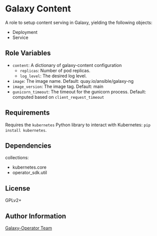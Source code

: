 Galaxy Content
============

A role to setup content serving in Galaxy, yielding the following objects:

* Deployment
* Service

Role Variables
--------------

* `content`: A dictionary of galaxy-content configuration
    * `replicas`: Number of pod replicas.
    * `log_level`: The desired log level.
* `image`: The image name. Default: quay.io/ansible/galaxy-ng
* `image_version`: The image tag. Default: main
* `gunicorn_timeout`: The timeout for the gunicorn process. Default: computed based on `client_request_timeout`

Requirements
------------

Requires the `kubernetes` Python library to interact with Kubernetes: `pip install kubernetes`.

Dependencies
------------

collections:

  - kubernetes.core
  - operator_sdk.util

License
-------

GPLv2+

Author Information
------------------

[Galaxy-Operator Team](https://github.com/ansible/galaxy-operator)
